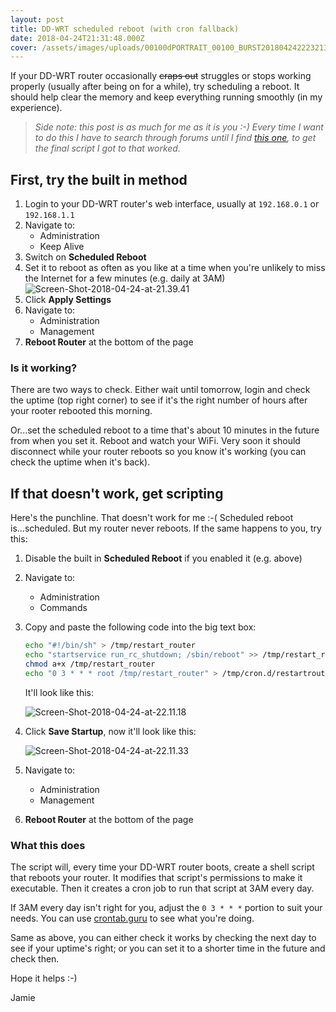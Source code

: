 ```yaml
---
layout: post
title: DD-WRT scheduled reboot (with cron fallback)
date: 2018-04-24T21:31:48.000Z
cover: /assets/images/uploads/00100dPORTRAIT_00100_BURST20180424222321310_COVER.jpg
---
```

If your DD-WRT router occasionally ~~craps out~~ struggles or stops working properly (usually after being on for a while), try scheduling a reboot. It should help clear the memory and keep everything running smoothly (in my experience).

> *Side note: this post is as much for me as it is you :-) Every time I want to do this I have to search through forums until I find [this one](https://www.dd-wrt.com/forum/viewtopic.php?t=301441&view=next&sid=565f217e9e26e6714000ab35e97b0418), to get the final script I got to that worked.*

## First, try the built in method

1. Login to your DD-WRT router's web interface, usually at `192.168.0.1` or `192.168.1.1`
2. Navigate to:
    - Administration
    - Keep Alive
3. Switch on **Scheduled Reboot**
4. Set it to reboot as often as you like at a time when you're unlikely to miss the Internet for a few minutes (e.g. daily at 3AM)
    ![Screen-Shot-2018-04-24-at-21.39.41](/assets/images/uploads/Screen-Shot-2018-04-24-at-21.39.41.png)
5. Click **Apply Settings**
6. Navigate to:
    - Administration
    - Management
7. **Reboot Router** at the bottom of the page

### Is it working?

There are two ways to check. Either wait until tomorrow, login and check the uptime (top right corner) to see if it's the right number of hours after your rooter rebooted this morning.

Or...set the scheduled reboot to a time that's about 10 minutes in the future from when you set it. Reboot and watch your WiFi. Very soon it should disconnect while your router reboots so you know it's working (you can check the uptime when it's back).

## If that doesn't work, get scripting

Here's the punchline. That doesn't work for me :-( Scheduled reboot is...scheduled. But my router never reboots. If the same happens to you, try this:

1. Disable the built in **Scheduled Reboot** if you enabled it (e.g. above)
2. Navigate to:
    - Administration
    - Commands
3. Copy and paste the following code into the big text box:

    ```sh
    echo "#!/bin/sh" > /tmp/restart_router 
    echo "startservice run_rc_shutdown; /sbin/reboot" >> /tmp/restart_router 
    chmod a+x /tmp/restart_router 
    echo "0 3 * * * root /tmp/restart_router" > /tmp/cron.d/restartrouter
    ```
    
    It'll look like this:
    
    ![Screen-Shot-2018-04-24-at-22.11.18](/assets/images/uploads/Screen-Shot-2018-04-24-at-22.11.18.png)

4. Click **Save Startup**, now it'll look like this:

    ![Screen-Shot-2018-04-24-at-22.11.33](/assets/images/uploads/Screen-Shot-2018-04-24-at-22.11.33.png)
    
5. Navigate to:
    - Administration
    - Management
6. **Reboot Router** at the bottom of the page

### What this does

The script will, every time your DD-WRT router boots, create a shell script that reboots your router. It modifies that script's permissions to make it executable. Then it creates a cron job to run that script at 3AM every day.

If 3AM every day isn't right for you, adjust the `0 3 * * *` portion to suit your needs. You can use [crontab.guru](https://crontab.guru/#0_3_*_*_*) to see what you're doing.

Same as above, you can either check it works by checking the next day to see if your uptime's right; or you can set it to a shorter time in the future and check then.

Hope it helps :-)

Jamie
